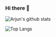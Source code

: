### Hi there 📱

![Arjun's github stats](https://github-readme-stats.vercel.app/api?username=arjun-dureja&show_icons=true&theme=tokyonight&hide=issues&icon_color=bb2ca3)

![Top Langs](https://github-readme-stats.vercel.app/api/top-langs/?username=arjun-dureja&layout=compact&exclude_repo=WinHacks2020&theme=tokyonight)

